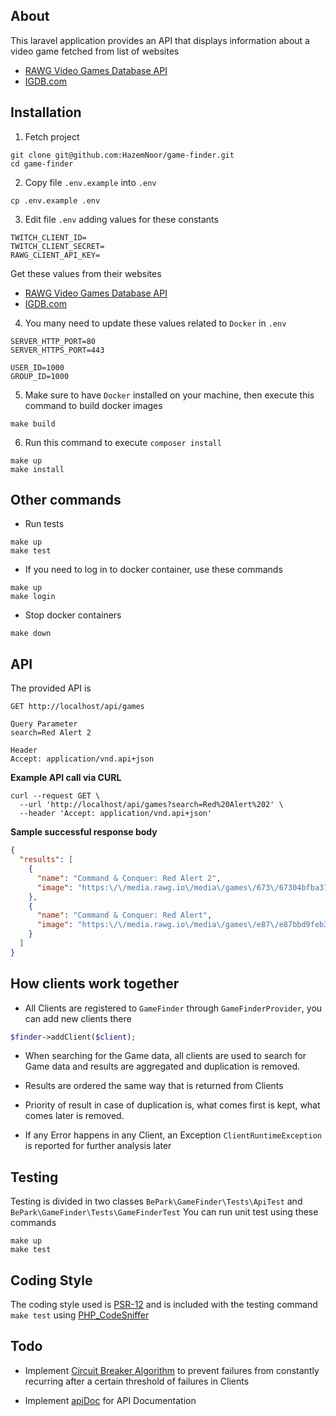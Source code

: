## About

This laravel application provides an API that displays information about a video game fetched from list of websites

- [RAWG Video Games Database API](https://api.rawg.io/docs/)
- [IGDB.com](https://api-docs.igdb.com/ )

## Installation
1. Fetch project

```shell
git clone git@github.com:HazemNoor/game-finder.git
cd game-finder
```

2. Copy file `.env.example` into `.env`

```shell
cp .env.example .env
```

3. Edit file `.env` adding values for these constants

```text
TWITCH_CLIENT_ID=
TWITCH_CLIENT_SECRET=
RAWG_CLIENT_API_KEY=
```

Get these values from their websites
- [RAWG Video Games Database API](https://api.rawg.io/docs/)
- [IGDB.com](https://api-docs.igdb.com/ )

4. You many need to update these values related to `Docker` in `.env`

```text
SERVER_HTTP_PORT=80
SERVER_HTTPS_PORT=443

USER_ID=1000
GROUP_ID=1000
```

5. Make sure to have `Docker` installed on your machine, then execute this command to build docker images

```shell
make build
```

6. Run this command to execute `composer install`

```shell
make up
make install
```

## Other commands

- Run tests

```shell
make up
make test
```

- If you need to log in to docker container, use these commands

```shell
make up
make login
```

- Stop docker containers

```shell
make down
```

## API

The provided API is
```
GET http://localhost/api/games

Query Parameter
search=Red Alert 2

Header
Accept: application/vnd.api+json
```

**Example API call via CURL**

```shell
curl --request GET \
  --url 'http://localhost/api/games?search=Red%20Alert%202' \
  --header 'Accept: application/vnd.api+json'
```

**Sample successful response body**

```json
{
  "results": [
    {
      "name": "Command & Conquer: Red Alert 2",
      "image": "https:\/\/media.rawg.io\/media\/games\/673\/67304bfba37b6a18c50a60ab6ba6cebd.jpg"
    },
    {
      "name": "Command & Conquer: Red Alert",
      "image": "https:\/\/media.rawg.io\/media\/games\/e87\/e87bbd9feb37b226b1b6a4f11e9492a0.jpg"
    }
  ]
}
```

## How clients work together
- All Clients are registered to `GameFinder` through `GameFinderProvider`, you can add new clients there
```php
$finder->addClient($client);
```

- When searching for the Game data, all clients are used to search for Game data and results are aggregated and duplication is removed.

- Results are ordered the same way that is returned from Clients

- Priority of result in case of duplication is, what comes first is kept, what comes later is removed.

- If any Error happens in any Client, an Exception `ClientRuntimeException` is reported for further analysis later

## Testing
Testing is divided in two classes `BePark\GameFinder\Tests\ApiTest` and `BePark\GameFinder\Tests\GameFinderTest`
You can run unit test using these commands
```shell
make up
make test
```

## Coding Style
The coding style used is [PSR-12](https://www.php-fig.org/psr/psr-12/) and is included with the testing command `make test` using [PHP_CodeSniffer](https://github.com/squizlabs/PHP_CodeSniffer)

## Todo

- Implement [Circuit Breaker Algorithm](https://martinfowler.com/bliki/CircuitBreaker.html) to prevent failures from constantly recurring after a certain threshold of failures in Clients

- Implement [apiDoc](https://apidocjs.com/) for API Documentation
